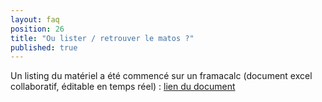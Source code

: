 ```yaml
---
layout: faq
position: 26
title: "Ou lister / retrouver le matos ?"
published: true
---
```


Un listing du matériel a été commencé sur un framacalc (document excel collaboratif, éditable en temps réel) : [lien du document](https://framacalc.org/=NuitDeboutEpinal)
